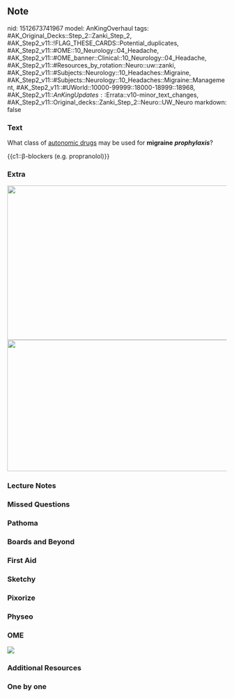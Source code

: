 ## Note
nid: 1512673741967
model: AnKingOverhaul
tags: #AK_Original_Decks::Step_2::Zanki_Step_2, #AK_Step2_v11::!FLAG_THESE_CARDS::Potential_duplicates, #AK_Step2_v11::#OME::10_Neurology::04_Headache, #AK_Step2_v11::#OME_banner::Clinical::10_Neurology::04_Headache, #AK_Step2_v11::#Resources_by_rotation::Neuro::uw::zanki, #AK_Step2_v11::#Subjects::Neurology::10_Headaches::Migraine, #AK_Step2_v11::#Subjects::Neurology::10_Headaches::Migraine::Management, #AK_Step2_v11::#UWorld::10000-99999::18000-18999::18968, #AK_Step2_v11::$AnKingUpdates::$Errata::v10-minor_text_changes, #AK_Step2_v11::Original_decks::Zanki_Step_2::Neuro::UW_Neuro
markdown: false

### Text
What class of <u>autonomic drugs</u> may be used for
<b>migraine</b> <b style="font-style: italic;">prophylaxis</b>?
<div>
  {{c1::β-blockers (e.g. propranolol)}}
</div>

### Extra
<div><img class="" src="paste-28729036243531.jpg" style=
"height: 355px; width: 529px;"></div><img src=
"migraine%20therapy_1606536512074.png" class="" style=
"height: 302px; width: 529px;">

### Lecture Notes


### Missed Questions


### Pathoma


### Boards and Beyond


### First Aid


### Sketchy


### Pixorize


### Physeo


### OME
<div class="ome-widget">
  <a href=
  "https://onlinemeded.org/spa/neurology/headache/acquire?ref=anki">
  <img src="_OME_AnkiFlashcards_Lesson_6.png"></a>
</div>

### Additional Resources


### One by one

